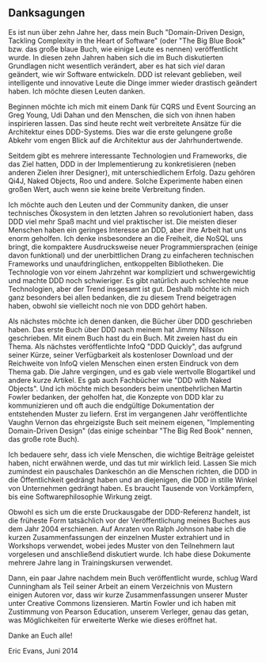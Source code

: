 ## Danksagungen

Es ist nun über zehn Jahre her, dass mein Buch "Domain-Driven Design,
Tackling Complexity in the Heart of Software" (oder "The Big Blue Book"
bzw. das große blaue Buch, wie einige Leute es nennen) veröffentlicht
wurde.  In diesen zehn Jahren haben sich die im Buch diskutierten
Grundlagen nicht wesentlich verändert, aber es hat sich *viel* daran
geändert, wie wir Software entwickeln. DDD ist relevant geblieben,
weil intelligente und innovative Leute die Dinge immer wieder
drastisch geändert haben. Ich möchte diesen Leuten danken.

Beginnen möchte ich mich mit einem Dank für CQRS und Event Sourcing an
Greg Young, Udi Dahan und den Menschen, die sich von ihnen haben
inspirieren lassen. Das sind heute recht weit verbreitete Ansätze für
die Architektur eines DDD-Systems. Dies war die erste gelungene große
Abkehr vom engen Blick auf die Architektur aus der Jahrhundertwende.

Seitdem gibt es mehrere interessante Technologien und Frameworks, die
das Ziel hatten, DDD in der Implementierung zu konkretisieren (neben 
anderen Zielen ihrer Designer), mit unterschiedlichem Erfolg. Dazu 
gehören Qi4J, Naked Objects, Roo und andere. Solche
Experimente haben einen großen Wert, auch wenn sie keine breite
Verbreitung finden.

Ich möchte auch den Leuten und der Community danken, die unser
technisches Ökosystem in den letzten Jahren so revolutioniert haben,
dass DDD viel mehr Spaß macht und viel praktischer ist. Die meisten
dieser Menschen haben ein geringes Interesse an DDD, aber ihre Arbeit
hat uns enorm geholfen. Ich denke insbesondere an die Freiheit, die
NoSQL uns bringt, die kompaktere Ausdrucksweise neuer
Programmiersprachen (einige davon funktional) und der unerbittlichen
Drang zu einfacheren technischen Frameworks und unaufdringlichen,
entkoppelten Bibliotheken. Die Technologie von vor einem Jahrzehnt
war kompliziert und schwergewichtig und machte DDD noch schwieriger.
Es gibt natürlich auch schlechte neue Technologien, aber der Trend
insgesamt ist gut. Deshalb möchte ich mich ganz besonders bei allen
bedanken, die zu diesem Trend beigetragen haben, obwohl sie vielleicht
noch nie von DDD gehört haben.

Als nächstes möchte ich denen danken, die Bücher über DDD geschrieben
haben. Das erste Buch über DDD nach meinem hat Jimmy Nilsson
geschrieben. Mit einem Buch hast du ein Buch. Mit zweien hast du ein
Thema. Als nächstes veröffentlichte InfoQ "DDD Quickly", das aufgrund
seiner Kürze, seiner Verfügbarkeit als kostenloser Download und der
Reichweite von InfoQ vielen Menschen einen ersten Eindruck von dem
Thema gab. Die Jahre vergingen, und es gab viele wertvolle
Blogartikel und andere kurze Artikel. Es gab auch Fachbücher wie "DDD
with Naked Objects". Und ich möchte mich besonders beim
unentbehrlichen Martin Fowler bedanken, der geholfen hat, die Konzepte
von DDD klar zu kommunizieren und oft auch die endgültige
Dokumentation der entstehenden Muster zu liefern. Erst im vergangenen
Jahr veröffentlichte Vaughn Vernon das ehrgeizigste Buch seit meinem
eigenen, "Implementing Domain-Driven Design" (das einige scheinbar "The
Big Red Book" nennen, das große rote Buch).

Ich bedauere sehr, dass ich viele Menschen, die wichtige Beiträge
geleistet haben, nicht erwähnen werde, und das tut mir wirklich leid.
Lassen Sie mich zumindest ein pauschales Dankeschön an die Menschen
richten, die DDD in die Öffentlichkeit gedrängt haben und an
diejenigen, die DDD in stille Winkel von Unternehmen gedrängt haben.
Es braucht Tausende von Vorkämpfern, bis eine Softwarephilosophie
Wirkung zeigt.

Obwohl es sich um die erste Druckausgabe der DDD-Referenz handelt, ist
die früheste Form tatsächlich vor der Veröffentlichung meines Buches
aus dem Jahr 2004 erschienen. Auf Anraten von Ralph Johnson habe ich
die kurzen Zusammenfassungen der einzelnen Muster extrahiert und in
Workshops verwendet, wobei jedes Muster von den Teilnehmern laut
vorgelesen und anschließend diskutiert wurde. Ich habe diese
Dokumente mehrere Jahre lang in Trainingskursen verwendet.

Dann, ein paar Jahre nachdem mein Buch veröffentlicht wurde, schlug
Ward Cunningham als Teil seiner Arbeit an einem Verzeichnis von Mustern
einigen Autoren vor, dass wir kurze Zusammenfassungen unserer Muster
unter Creative Commons lizensieren. Martin Fowler und ich haben mit
Zustimmung von Pearson Education, unserem Verleger, genau das getan,
was Möglichkeiten für erweiterte Werke wie dieses eröffnet hat.

Danke an Euch alle!

Eric Evans, Juni 2014
